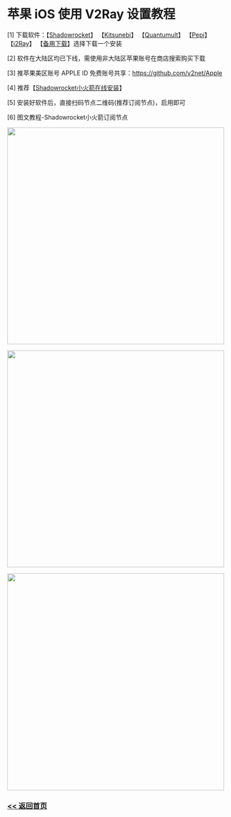 # 苹果 iOS 使用 V2Ray 设置教程

<p>[1] 下载软件：【<a title="V2Server" href="https://itunes.apple.com/us/app/shadowrocket/id932747118?mt=8" target="_blank">Shadowrocket</a>】 【<a title="V2Server" href="https://itunes.apple.com/us/app/kitsunebi-proxy-utility/id1446584073?mt=8" target="_blank">Kitsunebi</a>】 【<a title="V2Server" href="https://itunes.apple.com/us/app/quantumult/id1252015438?mt=8" target="_blank">Quantumult</a>】 【<a title="V2Server" href="https://itunes.apple.com/us/app/pepi/id1283082051?mt=8" target="_blank">Pepi</a>】 【<a title="V2Server" href="https://itunes.apple.com/us/app/i2ray/id1445270056?mt=8" target="_blank">i2Ray</a>】 【<a title="V2Server" href="https://v2sx.github.io/V2Ray/" target="_blank">备用下载</a>】选择下载一个安装</p>
<p>[2] 软件在大陆区均已下线，需使用非大陆区苹果账号在商店搜索购买下载</p>
<p>[3] 推苹果美区账号 APPLE ID 免费账号共享：<a title="Shadowrocket小火箭" href="https://github.com/v2net/Apple" target="_blank">https://github.com/v2net/Apple</a> </p>
<p>[4] 推荐【<a title="Shadowrocket小火箭在线安装" href="https://v2sx.github.io/ios/" target="_blank">Shadowrocket小火箭在线安装</a>】 </p>
<p>[5] 安装好软件后，直接扫码节点二维码(推荐订阅节点)，启用即可</p>
<p>[6] 图文教程-Shadowrocket小火箭订阅节点</p>
<p><img src="img/i1.jpg" alt="" width="500" height="auto" /> </p>
<p><img src="img/i2.jpg" alt="" width="500" height="auto" /> </p>
<p><img src="img/i3.jpg" alt="" width="500" height="auto" /></p>

### [<< 返回首页](https://v2sx.github.io/Help/)
